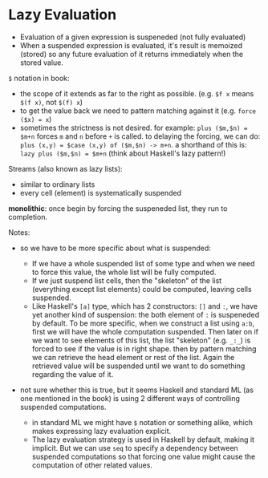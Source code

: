 # Lazy Evaluation

- Evaluation of a given expression is suspeneded (not fully evaluated)
- When a suspended expression is evaluated, it's result is memoized (stored) so
  any future evaluation of it returns immediately when the stored value.

`$` notation in book:

- the scope of it extends as far to the right as possible. (e.g. `$f x` means `$(f x)`, not `$(f) x`)
- to get the value back we need to pattern matching against it (e.g. `force ($x) = x`)
- sometimes the strictness is not desired. for example: `plus ($m,$n) = $m+n` forces `m` and `n` before `+` is called.
  to delaying the forcing, we can do: `plus (x,y) = $case (x,y) of ($m,$n) -> m+n`.
  a shorthand of this is: `lazy plus ($m,$n) = $m+n` (think about Haskell's lazy pattern!)

Streams (also known as lazy lists):

- similar to ordinary lists
- every cell (element) is systematically suspended

**monolithic**: once begin by forcing the suspeneded list, they run to completion.

Notes:

- so we have to be more specific about what is suspended:

    - If we have a whole suspended list of some type and when we need to force this value,
      the whole list will be fully computed.
    - If we just suspend list cells, then the "skeleton" of the list (everything except list
      elements) could be computed, leaving cells suspended.
    - Like Haskell's `[a]` type, which has 2 constructors: `[]` and `:`, we have yet another
      kind of suspension: the both element of `:` is suspeneded by default.
      To be more specific, when we construct a list using `a:b`, first we will have the whole
      computation suspended. Then later on if we want to see elements of this list, the list
      "skeleton" (e.g. `_:_`) is forced to see if the value is in right shape. then by pattern
      matching we can retrieve the head element or rest of the list. Again the retrieved value
      will be suspended until we want to do something regarding the value of it.

- not sure whether this is true, but it seems Haskell and standard ML (as one mentioned in the book)
  is using 2 different ways of controlling suspended computations.

    - in standard ML we might have `$` notation or something alike, which makes expressing lazy evaluation explicit.
    - The lazy evaluation strategy is used in Haskell by default, making it implicit. But we can use `seq` to specify
      a dependency between suspended computations so that forcing one value might cause the computation of other related
      values.
